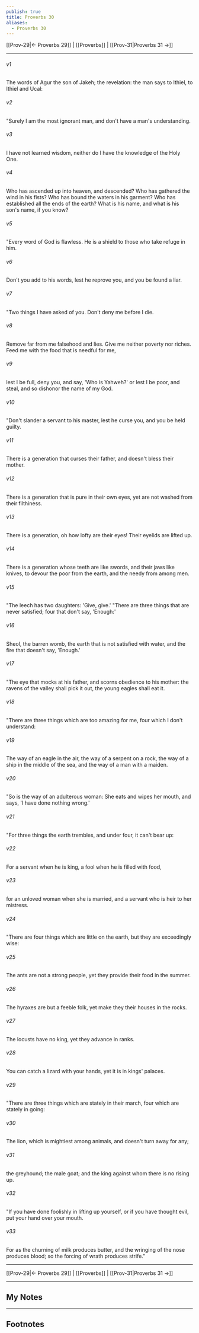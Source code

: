 ```yaml
---
publish: true
title: Proverbs 30
aliases:
  - Proverbs 30
---
```


[[Prov-29|← Proverbs 29]] | [[Proverbs]] | [[Prov-31|Proverbs 31 →]]
***



###### v1 
The words of Agur the son of Jakeh; the revelation: the man says to Ithiel, to Ithiel and Ucal: 

###### v2 
"Surely I am the most ignorant man, and don't have a man's understanding. 

###### v3 
I have not learned wisdom, neither do I have the knowledge of the Holy One. 

###### v4 
Who has ascended up into heaven, and descended? Who has gathered the wind in his fists? Who has bound the waters in his garment? Who has established all the ends of the earth? What is his name, and what is his son's name, if you know? 

###### v5 
"Every word of God is flawless. He is a shield to those who take refuge in him. 

###### v6 
Don't you add to his words, lest he reprove you, and you be found a liar. 

###### v7 
"Two things I have asked of you. Don't deny me before I die. 

###### v8 
Remove far from me falsehood and lies. Give me neither poverty nor riches. Feed me with the food that is needful for me, 

###### v9 
lest I be full, deny you, and say, 'Who is Yahweh?' or lest I be poor, and steal, and so dishonor the name of my God. 

###### v10 
"Don't slander a servant to his master, lest he curse you, and you be held guilty. 

###### v11 
There is a generation that curses their father, and doesn't bless their mother. 

###### v12 
There is a generation that is pure in their own eyes, yet are not washed from their filthiness. 

###### v13 
There is a generation, oh how lofty are their eyes! Their eyelids are lifted up. 

###### v14 
There is a generation whose teeth are like swords, and their jaws like knives, to devour the poor from the earth, and the needy from among men. 

###### v15 
"The leech has two daughters: 'Give, give.' "There are three things that are never satisfied; four that don't say, 'Enough:' 

###### v16 
Sheol, the barren womb, the earth that is not satisfied with water, and the fire that doesn't say, 'Enough.' 

###### v17 
"The eye that mocks at his father, and scorns obedience to his mother: the ravens of the valley shall pick it out, the young eagles shall eat it. 

###### v18 
"There are three things which are too amazing for me, four which I don't understand: 

###### v19 
The way of an eagle in the air, the way of a serpent on a rock, the way of a ship in the middle of the sea, and the way of a man with a maiden. 

###### v20 
"So is the way of an adulterous woman: She eats and wipes her mouth, and says, 'I have done nothing wrong.' 

###### v21 
"For three things the earth trembles, and under four, it can't bear up: 

###### v22 
For a servant when he is king, a fool when he is filled with food, 

###### v23 
for an unloved woman when she is married, and a servant who is heir to her mistress. 

###### v24 
"There are four things which are little on the earth, but they are exceedingly wise: 

###### v25 
The ants are not a strong people, yet they provide their food in the summer. 

###### v26 
The hyraxes are but a feeble folk, yet make they their houses in the rocks. 

###### v27 
The locusts have no king, yet they advance in ranks. 

###### v28 
You can catch a lizard with your hands, yet it is in kings' palaces. 

###### v29 
"There are three things which are stately in their march, four which are stately in going: 

###### v30 
The lion, which is mightiest among animals, and doesn't turn away for any; 

###### v31 
the greyhound; the male goat; and the king against whom there is no rising up. 

###### v32 
"If you have done foolishly in lifting up yourself, or if you have thought evil, put your hand over your mouth. 

###### v33 
For as the churning of milk produces butter, and the wringing of the nose produces blood; so the forcing of wrath produces strife."

***
[[Prov-29|← Proverbs 29]] | [[Proverbs]] | [[Prov-31|Proverbs 31 →]]

---
## My Notes

---
## Footnotes